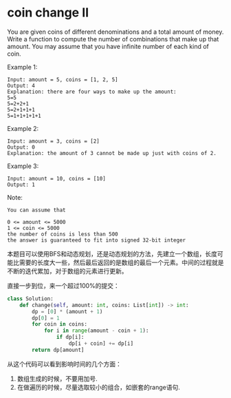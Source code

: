 # coin change II

You are given coins of different denominations and a total amount of money. Write a function to compute the number of combinations that make up that amount. You may assume that you have infinite number of each kind of coin.

Example 1:

```
Input: amount = 5, coins = [1, 2, 5]
Output: 4
Explanation: there are four ways to make up the amount:
5=5
5=2+2+1
5=2+1+1+1
5=1+1+1+1+1
```

Example 2:

```
Input: amount = 3, coins = [2]
Output: 0
Explanation: the amount of 3 cannot be made up just with coins of 2.
```

Example 3:

```
Input: amount = 10, coins = [10]
Output: 1
```

Note:
```
You can assume that

0 <= amount <= 5000
1 <= coin <= 5000
the number of coins is less than 500
the answer is guaranteed to fit into signed 32-bit integer
```

本题目可以使用BFS和动态规划，还是动态规划的方法，先建立一个数组，长度可能比需要的长度大一些，然后最后返回的是数组的最后一个元素。中间的过程就是不断的迭代累加，对于数组的元素进行更新。

直接一步到位，来一个超过100%的提交：

```python
class Solution:
    def change(self, amount: int, coins: List[int]) -> int:
        dp = [0] * (amount + 1)
        dp[0] = 1
        for coin in coins:
            for i in range(amount - coin + 1):
                if dp[i]:
                    dp[i + coin] += dp[i]
        return dp[amount]
```

从这个代码可以看到影响时间的几个方面：
1. 数组生成的时候，不要用加号.
2. 在做遍历的时候，尽量选取较小的组合，如嵌套的range语句.
